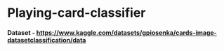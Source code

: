 # Playing-card-classifier

#### Dataset - https://www.kaggle.com/datasets/gpiosenka/cards-image-datasetclassification/data

